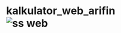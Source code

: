 # kalkulator_web_arifin<br>![ss web](https://github.com/user-attachments/assets/71a455b4-7dbf-405f-bc0e-24420a09288c)
